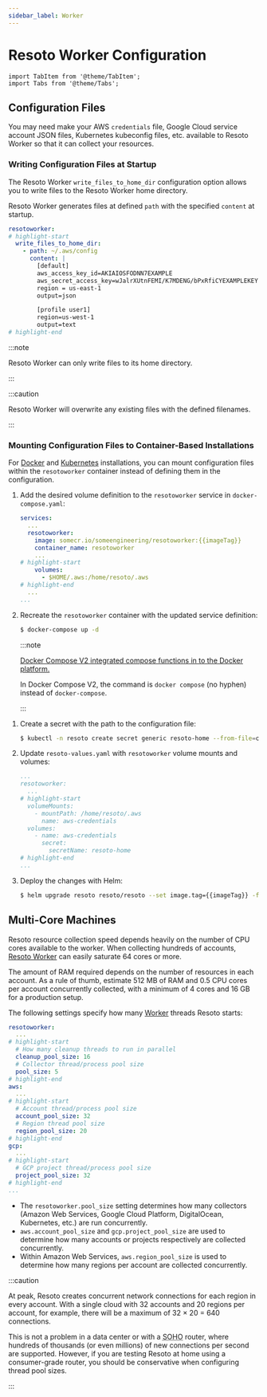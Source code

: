 ```yaml
---
sidebar_label: Worker
---
```


# Resoto Worker Configuration

```mdx-code-block
import TabItem from '@theme/TabItem';
import Tabs from '@theme/Tabs';
```

## Configuration Files

You may need make your AWS `credentials` file, Google Cloud service account JSON files, Kubernetes kubeconfig files, etc. available to Resoto Worker so that it can collect your resources.

### Writing Configuration Files at Startup

The Resoto Worker `write_files_to_home_dir` configuration option allows you to write files to the Resoto Worker home directory.

Resoto Worker generates files at defined `path` with the specified `content` at startup.

```yaml title="Resoto Worker configuration"
resotoworker:
# highlight-start
  write_files_to_home_dir:
    - path: ~/.aws/config
      content: |
        [default]
        aws_access_key_id=AKIAIOSFODNN7EXAMPLE
        aws_secret_access_key=wJalrXUtnFEMI/K7MDENG/bPxRfiCYEXAMPLEKEY
        region = us-east-1
        output=json

        [profile user1]
        region=us-west-1
        output=text
# highlight-end
```

:::note

Resoto Worker can only write files to its home directory.

:::

:::caution

Resoto Worker will overwrite any existing files with the defined filenames.

:::

### Mounting Configuration Files to Container-Based Installations

For [Docker](../../getting-started/install-resoto/docker.md) and [Kubernetes](../../getting-started/install-resoto/kubernetes.md) installations, you can mount configuration files within the `resotoworker` container instead of defining them in the configuration.

<Tabs groupId="install-method">
<TabItem value="docker" label="Docker">

1. Add the desired volume definition to the `resotoworker` service in `docker-compose.yaml`:

   ```yaml title="docker-compose.yaml"
   services:
     ...
     resotoworker:
       image: somecr.io/someengineering/resotoworker:{{imageTag}}
       container_name: resotoworker
       ...
   # highlight-start
       volumes:
         - $HOME/.aws:/home/resoto/.aws
   # highlight-end
     ...
   ...
   ```

2. Recreate the `resotoworker` container with the updated service definition:

   ```bash
   $ docker-compose up -d
   ```

   :::note

   [Docker Compose V2 integrated compose functions in to the Docker platform.](https://docs.docker.com/compose/#compose-v2-and-the-new-docker-compose-command)

   In Docker Compose V2, the command is `docker compose` (no hyphen) instead of `docker-compose`.

   :::

</TabItem>
<TabItem value="k8s" label="Kubernetes">

1. Create a secret with the path to the configuration file:

   ```bash
   $ kubectl -n resoto create secret generic resoto-home --from-file=credentials=$HOME/.aws/credentials
   ```

2. Update `resoto-values.yaml` with `resotoworker` volume mounts and volumes:

   ```yaml title="resoto-values.yaml"
   ...
   resotoworker:
     ...
   # highlight-start
     volumeMounts:
       - mountPath: /home/resoto/.aws
         name: aws-credentials
     volumes:
       - name: aws-credentials
         secret:
           secretName: resoto-home
   # highlight-end
   ...
   ```

3. Deploy the changes with Helm:

   ```bash
   $ helm upgrade resoto resoto/resoto --set image.tag={{imageTag}} -f resoto-values.yaml
   ```

</TabItem>
</Tabs>

## Multi-Core Machines

Resoto resource collection speed depends heavily on the number of CPU cores available to the worker. When collecting hundreds of accounts, [Resoto Worker](../components/worker.md) can easily saturate 64 cores or more.

The amount of RAM required depends on the number of resources in each account. As a rule of thumb, estimate 512 MB of RAM and 0.5 CPU cores per account concurrently collected, with a minimum of 4 cores and 16 GB for a production setup.

The following settings specify how many [Worker](../components/worker.md) threads Resoto starts:

```yaml
resotoworker:
  ...
# highlight-start
  # How many cleanup threads to run in parallel
  cleanup_pool_size: 16
  # Collector thread/process pool size
  pool_size: 5
# highlight-end
aws:
  ...
# highlight-start
  # Account thread/process pool size
  account_pool_size: 32
  # Region thread pool size
  region_pool_size: 20
# highlight-end
gcp:
  ...
# highlight-start
  # GCP project thread/process pool size
  project_pool_size: 32
# highlight-end
...
```

- The `resotoworker.pool_size` setting determines how many collectors (Amazon Web Services, Google Cloud Platform, DigitalOcean, Kubernetes, etc.) are run concurrently.
- `aws.account_pool_size` and `gcp.project_pool_size` are used to determine how many accounts or projects respectively are collected concurrently.
- Within Amazon Web Services, `aws.region_pool_size` is used to determine how many regions per account are collected concurrently.

:::caution

At peak, Resoto creates concurrent network connections for each region in every account. With a single cloud with 32 accounts and 20 regions per account, for example, there will be a maximum of 32 × 20 = 640 connections.

This is not a problem in a data center or with a <abbr title="small office / home office">SOHO</abbr> router, where hundreds of thousands (or even millions) of new connections per second are supported. However, if you are testing Resoto at home using a consumer-grade router, you should be conservative when configuring thread pool sizes.

:::
